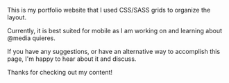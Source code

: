 This is my portfolio website that I used CSS/SASS grids to organize the layout.

Currently, it is best suited for mobile as I am working on and learning about @media quieres.

If you have any suggestions, or have an alternative way to accomplish this page, I'm happy to hear about it and discuss. 

Thanks for checking out my content! 
